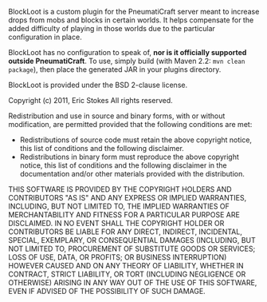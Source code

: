 BlockLoot is a custom plugin for the PneumatiCraft server meant to increase drops from mobs and blocks in certain worlds. It helps compensate for the added difficulty of playing in those worlds due to the particular configuration in place.

BlockLoot has no configuration to speak of, **nor is it officially supported outside PneumatiCraft**. To use, simply build (with Maven 2.2: `mvn clean package`), then place the generated JAR in your plugins directory.

BlockLoot is provided under the BSD 2-clause license.

Copyright (c) 2011, Eric Stokes
All rights reserved.

Redistribution and use in source and binary forms, with or without modification, are permitted provided that the following conditions are met:

* Redistributions of source code must retain the above copyright notice, this list of conditions and the following disclaimer.
* Redistributions in binary form must reproduce the above copyright notice, this list of conditions and the following disclaimer in the documentation and/or other materials provided with the distribution.

THIS SOFTWARE IS PROVIDED BY THE COPYRIGHT HOLDERS AND CONTRIBUTORS "AS IS" AND ANY EXPRESS OR IMPLIED WARRANTIES, INCLUDING, BUT NOT LIMITED TO, THE IMPLIED WARRANTIES OF MERCHANTABILITY AND FITNESS FOR A PARTICULAR PURPOSE ARE DISCLAIMED. IN NO EVENT SHALL THE COPYRIGHT HOLDER OR CONTRIBUTORS BE LIABLE FOR ANY DIRECT, INDIRECT, INCIDENTAL, SPECIAL, EXEMPLARY, OR CONSEQUENTIAL DAMAGES (INCLUDING, BUT NOT LIMITED TO, PROCUREMENT OF SUBSTITUTE GOODS OR SERVICES; LOSS OF USE, DATA, OR PROFITS; OR BUSINESS INTERRUPTION) HOWEVER CAUSED AND ON ANY THEORY OF LIABILITY, WHETHER IN CONTRACT, STRICT LIABILITY, OR TORT (INCLUDING NEGLIGENCE OR OTHERWISE) ARISING IN ANY WAY OUT OF THE USE OF THIS SOFTWARE, EVEN IF ADVISED OF THE POSSIBILITY OF SUCH DAMAGE.
